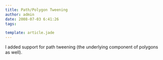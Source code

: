 ```yaml
---
title: Path/Polygon Tweening
author: admin
date: 2008-07-03 6:41:26
tags: 

template: article.jade
---
```


I added support for path tweening (the underlying component of polygons as well).
